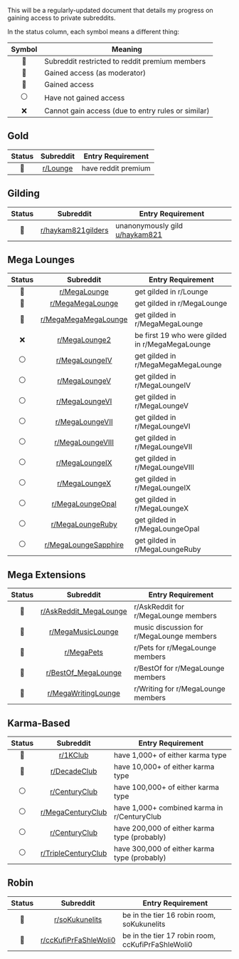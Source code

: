 This will be a regularly-updated document that details my progress on gaining access to private subreddits.

In the status column, each symbol means a different thing:

Symbol | Meaning
:---: | ---
🏅 | Subreddit restricted to reddit premium members
👑 | Gained access (as moderator)
🔑 | Gained access
⚪️ | Have not gained access
❌ | Cannot gain access (due to entry rules or similar)

## Gold

Status | Subreddit | Entry Requirement
:---: | :---: | ---
🏅 | [r/Lounge](https://www.reddit.com/r/Lounge/) | have reddit premium

## Gilding

Status | Subreddit | Entry Requirement
:---: | :---: | ---
👑 | [r/haykam821gilders](https://www.reddit.com/r/Lounge/) | unanonymously gild [u/haykam821](https://www.reddit.com/u/haykam821)

## Mega Lounges

Status | Subreddit | Entry Requirement
:---: | :---: | ---
🔑 | [r/MegaLounge](https://www.reddit.com/r/MegaLounge/) | get gilded in r/Lounge
🔑 | [r/MegaMegaLounge](https://www.reddit.com/r/MegaMegaLounge/) | get gilded in r/MegaLounge
🔑 | [r/MegaMegaMegaLounge](https://www.reddit.com/r/MegaMegaMegaLounge/) | get gilded in r/MegaMegaLounge
❌ | [r/MegaLounge2](https://www.reddit.com/r/MegaLounge2/) | be first 19 who were gilded in r/MegaMegaLounge
⚪️ | [r/MegaLoungeIV](https://www.reddit.com/r/MegaLoungeIV/) | get gilded in r/MegaMegaMegaLounge
⚪️ | [r/MegaLoungeV](https://www.reddit.com/r/MegaLoungeV/) | get gilded in r/MegaLoungeIV
⚪️ | [r/MegaLoungeVI](https://www.reddit.com/r/MegaLoungeVI/) | get gilded in r/MegaLoungeV
⚪️ | [r/MegaLoungeVII](https://www.reddit.com/r/MegaLoungeVII/) | get gilded in r/MegaLoungeVI
⚪️ | [r/MegaLoungeVIII](https://www.reddit.com/r/MegaLoungeVIII/) | get gilded in r/MegaLoungeVII
⚪️ | [r/MegaLoungeIX](https://www.reddit.com/r/MegaLoungeIX/) | get gilded in r/MegaLoungeVIII
⚪️ | [r/MegaLoungeX](https://www.reddit.com/r/MegaLoungeX/) | get gilded in r/MegaLoungeIX
⚪️ | [r/MegaLoungeOpal](https://www.reddit.com/r/MegaLoungeOpal/) | get gilded in r/MegaLoungeX
⚪️ | [r/MegaLoungeRuby](https://www.reddit.com/r/MegaLoungeRuby/) | get gilded in r/MegaLoungeOpal
⚪️ | [r/MegaLoungeSapphire](https://www.reddit.com/r/MegaLoungeSapphire/) | get gilded in r/MegaLoungeRuby

## Mega Extensions

Status | Subreddit | Entry Requirement
:---: | :---: | ---
🔑 | [r/AskReddit_MegaLounge](https://www.reddit.com/r/Askreddit_MegaLounge/) | r/AskReddit for r/MegaLounge members
🔑 | [r/MegaMusicLounge](https://www.reddit.com/r/MegaMusicLounge/) | music discussion for r/MegaLounge members
🔑 | [r/MegaPets](https://www.reddit.com/r/MegaPets/) | r/Pets for r/MegaLounge members
🔑 | [r/BestOf_MegaLounge](https://www.reddit.com/r/BestOf_MegaLounge/) | r/BestOf for r/MegaLounge members
🔑 | [r/MegaWritingLounge](https://www.reddit.com/r/MegaWritingLounge/) | r/Writing for r/MegaLounge members

## Karma-Based

Status | Subreddit | Entry Requirement
:---: | :---: | ---
🔑 | [r/1KClub](https://www.reddit.com/r/1KClub/) | have 1,000+ of either karma type
🔑 | [r/DecadeClub](https://www.reddit.com/r/DecadeClub/) | have 10,000+ of either karma type
⚪️ | [r/CenturyClub](https://www.reddit.com/r/CenturyClub/) | have 100,000+ of either karma type
⚪️ | [r/MegaCenturyClub](https://www.reddit.com/r/MegaCenturyClub/) | have 1,000+ combined karma in r/CenturyClub
⚪️ | [r/CenturyClub](https://www.reddit.com/r/CenturyClub/) | have 200,000 of either karma type (probably)
⚪️ | [r/TripleCenturyClub](https://www.reddit.com/r/TripleCenturyClub/) | have 300,000 of either karma type (probably)

## Robin

Status | Subreddit | Entry Requirement
:---: | :---: | ---
🔑 | [r/soKukunelits](https://www.reddit.com/r/soKukunelits/) | be in the tier 16 robin room, soKukunelits
🔑 | [r/ccKufiPrFaShleWoli0](https://www.reddit.com/r/ccKufiPrFaShleWoli0/) | be in the tier 17 robin room, ccKufiPrFaShleWoli0
